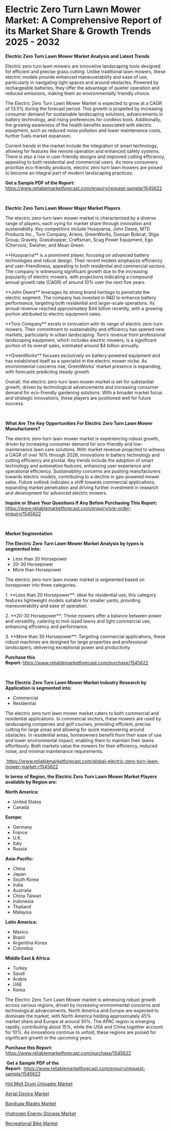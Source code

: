 <p><h1>Electric Zero Turn Lawn Mower Market: A Comprehensive Report of its Market Share & Growth Trends 2025 - 2032</h1></p><p><strong>Electric Zero Turn Lawn Mower Market Analysis and Latest Trends</strong></p>
<p><p>Electric zero turn lawn mowers are innovative landscaping tools designed for efficient and precise grass cutting. Unlike traditional lawn mowers, these electric models provide enhanced maneuverability and ease of use, particularly in navigating tight spaces and around obstacles. Powered by rechargeable batteries, they offer the advantage of quieter operation and reduced emissions, making them an environmentally friendly choice.</p><p>The Electric Zero Turn Lawn Mower Market is expected to grow at a CAGR of 13.5% during the forecast period. This growth is propelled by increasing consumer demand for sustainable landscaping solutions, advancements in battery technology, and rising preferences for cordless tools. Additionally, the growing awareness of the health benefits associated with electric equipment, such as reduced noise pollution and lower maintenance costs, further fuels market expansion.</p><p>Current trends in the market include the integration of smart technology, allowing for features like remote operation and enhanced safety systems. There is also a rise in user-friendly designs and improved cutting efficiency, appealing to both residential and commercial users. As more consumers prioritize eco-friendly products, electric zero turn lawn mowers are poised to become an integral part of modern landscaping practices.</p></p>
<p><strong>Get a Sample PDF of the Report:&nbsp;</strong> <a href="https://www.reliablemarketforecast.com/enquiry/request-sample/1545622?utm_campaign=1097&utm_medium=2&utm_source=Github&utm_content=ia&utm_term=08042025&utm_id=electric-zero-turn-lawn-mower">https://www.reliablemarketforecast.com/enquiry/request-sample/1545622</a></p>
<p>&nbsp;</p>
<p><strong>Electric Zero Turn Lawn Mower Major Market Players</strong></p>
<p><p>The electric zero-turn lawn mower market is characterized by a diverse range of players, each vying for market share through innovation and sustainability. Key competitors include Husqvarna, John Deere, MTD Products Inc., Toro Company, Ariens, GreenWorks, Doosan Bobcat, Stiga Group, Gravely, Grasshopper, Craftsman, Scag Power Equipment, Ego (Chervon), Swisher, and Mean Green.</p><p>**Husqvarna** is a prominent player, focusing on advanced battery technologies and robust design. Their recent models emphasize efficiency and user-friendliness, appealing to both residential and commercial sectors. The company is witnessing significant growth due to the increasing popularity of electric mowers, with projections indicating a compound annual growth rate (CAGR) of around 10% over the next five years.</p><p>**John Deere** leverages its strong brand heritage to penetrate the electric segment. The company has invested in R&D to enhance battery performance, targeting both residential and larger-scale operations. Its annual revenue reached approximately $44 billion recently, with a growing portion attributed to electric equipment sales.</p><p>**Toro Company** excels in innovation with its range of electric zero-turn mowers. Their commitment to sustainability and efficiency has opened new markets, particularly in urban landscaping. Toro’s revenue from professional landscaping equipment, which includes electric mowers, is a significant portion of its overall sales, estimated around $4 billion annually.</p><p>**GreenWorks** focuses exclusively on battery-powered equipment and has established itself as a specialist in the electric mower niche. As environmental concerns rise, GreenWorks' market presence is expanding, with forecasts predicting steady growth.</p><p>Overall, the electric zero-turn lawn mower market is set for substantial growth, driven by technological advancements and increasing consumer demand for eco-friendly gardening solutions. With a broader market focus and strategic innovations, these players are positioned well for future success.</p></p>
<p>&nbsp;</p>
<p><strong>What Are The Key Opportunities For Electric Zero Turn Lawn Mower Manufacturers?</strong></p>
<p><p>The electric zero-turn lawn mower market is experiencing robust growth, driven by increasing consumer demand for eco-friendly and low-maintenance lawn care solutions. With market revenue projected to witness a CAGR of over 10% through 2028, innovations in battery technology and cutting efficiency are pivotal. Key trends include the adoption of smart technology and automation features, enhancing user experience and operational efficiency. Sustainability concerns are pushing manufacturers towards electric models, contributing to a decline in gas-powered mower sales. Future outlook indicates a shift towards commercial applications, expanding market penetration and driving further investment in research and development for advanced electric mowers.</p></p>
<p><strong>Inquire or Share Your Questions If Any Before Purchasing This Report:</strong> <a href="https://www.reliablemarketforecast.com/enquiry/pre-order-enquiry/1545622?utm_campaign=1097&utm_medium=2&utm_source=Github&utm_content=ia&utm_term=08042025&utm_id=electric-zero-turn-lawn-mower">https://www.reliablemarketforecast.com/enquiry/pre-order-enquiry/1545622</a></p>
<p>&nbsp;</p>
<p><strong>Market Segmentation</strong></p>
<p><strong>The Electric Zero Turn Lawn Mower Market Analysis by types is segmented into:</strong></p>
<p><ul><li>Less than 20 Horsepower</li><li>20-30 Horsepower</li><li>More than Horsepower</li></ul></p>
<p><p>The electric zero-turn lawn mower market is segmented based on horsepower into three categories. </p><p>1. **Less than 20 Horsepower**: Ideal for residential use, this category features lightweight models suitable for smaller yards, providing maneuverability and ease of operation. </p><p>2. **20-30 Horsepower**: These mowers offer a balance between power and versatility, catering to mid-sized lawns and light commercial use, enhancing efficiency and performance. </p><p>3. **More than 30 Horsepower**: Targeting commercial applications, these robust machines are designed for large properties and professional landscapers, delivering exceptional power and productivity.</p></p>
<p><strong>Purchase this Report:&nbsp;</strong><a href="https://www.reliablemarketforecast.com/purchase/1545622?utm_campaign=1097&utm_medium=2&utm_source=Github&utm_content=ia&utm_term=08042025&utm_id=electric-zero-turn-lawn-mower">https://www.reliablemarketforecast.com/purchase/1545622</a></p>
<p>&nbsp;</p>
<p><strong>The Electric Zero Turn Lawn Mower Market Industry Research by Application is segmented into:</strong></p>
<p><ul><li>Commercial</li><li>Residential</li></ul></p>
<p><p>The electric zero turn lawn mower market caters to both commercial and residential applications. In commercial sectors, these mowers are used by landscaping companies and golf courses, providing efficient, precise cutting for large areas and allowing for quick maneuvering around obstacles. In residential areas, homeowners benefit from their ease of use and lower environmental impact, enabling them to maintain their lawns effortlessly. Both markets value the mowers for their efficiency, reduced noise, and minimal maintenance requirements.</p></p>
<p><a href="https://www.reliablemarketforecast.com/global-electric-zero-turn-lawn-mower-market-r1545622?utm_campaign=1097&utm_medium=2&utm_source=Github&utm_content=ia&utm_term=08042025&utm_id=electric-zero-turn-lawn-mower">&nbsp;https://www.reliablemarketforecast.com/global-electric-zero-turn-lawn-mower-market-r1545622</a></p>
<p><strong>In terms of Region, the Electric Zero Turn Lawn Mower Market Players available by Region are:</strong></p>
<p>
    <p> <strong> North America: </strong>
        <ul>
            <li>United States</li>
            <li>Canada</li>
        </ul>
        </p> 
    <p> <strong> Europe: </strong>
        <ul>
            <li>Germany</li>
            <li>France</li>
            <li>U.K.</li>
            <li>Italy</li>
            <li>Russia</li>
        </ul>
        </p> 
    <p> <strong> Asia-Pacific: </strong>
        <ul>
            <li>China</li>
            <li>Japan</li>
            <li>South Korea</li>
            <li>India</li>
            <li>Australia</li>
            <li>China Taiwan</li>
            <li>Indonesia</li>
            <li>Thailand</li>
            <li>Malaysia</li>
        </ul>
        </p> 
    <p> <strong> Latin America: </strong>
        <ul>
            <li>Mexico</li>
            <li>Brazil</li>
            <li>Argentina Korea</li>
            <li>Colombia</li>
        </ul>
        </p> 
    <p> <strong> Middle East & Africa: </strong>
        <ul>
            <li>Turkey</li>
            <li>Saudi</li>
            <li>Arabia</li>
            <li>UAE</li>
            <li>Korea</li>
        </ul>
    </p>
    </p>
<p><p>The Electric Zero Turn Lawn Mower market is witnessing robust growth across various regions, driven by increasing environmental concerns and technological advancements. North America and Europe are expected to dominate the market, with North America holding approximately 45% market share and Europe at around 30%. The APAC region is emerging rapidly, contributing about 15%, while the USA and China together account for 10%. As innovations continue to unfold, these regions are poised for significant growth in the upcoming years.</p></p>
<p><strong>Purchase this Report: </strong><a href="https://www.reliablemarketforecast.com/purchase/1545622?utm_campaign=1097&utm_medium=2&utm_source=Github&utm_content=ia&utm_term=08042025&utm_id=electric-zero-turn-lawn-mower">https://www.reliablemarketforecast.com/purchase/1545622</a></p>
<p>&nbsp;<strong>Get a Sample PDF of the Report:&nbsp;&nbsp;</strong><a href="https://www.reliablemarketforecast.com/enquiry/request-sample/1545622?utm_campaign=1097&utm_medium=2&utm_source=Github&utm_content=ia&utm_term=08042025&utm_id=electric-zero-turn-lawn-mower">https://www.reliablemarketforecast.com/enquiry/request-sample/1545622</a></p>
<p><strong></strong></p>
<p><p><a href="https://github.com/noppbebawy/Market-Research-Report-List-1/blob/main/hot-melt-drum-unloader-market.md?utm_campaign=1097&utm_medium=2&utm_source=Github&utm_content=ia&utm_term=08042025&utm_id=electric-zero-turn-lawn-mower">Hot Melt Drum Unloader Market</a></p><p><a href="https://github.com/ajegiobitsa/Market-Research-Report-List-1/blob/main/aerial-device-market.md?utm_campaign=1097&utm_medium=2&utm_source=Github&utm_content=ia&utm_term=08042025&utm_id=electric-zero-turn-lawn-mower">Aerial Device Market</a></p><p><a href="https://github.com/aslinalirey9/Market-Research-Report-List-1/blob/main/bandsaw-blades-market.md?utm_campaign=1097&utm_medium=2&utm_source=Github&utm_content=ia&utm_term=08042025&utm_id=electric-zero-turn-lawn-mower">Bandsaw Blades Market</a></p><p><a href="https://github.com/oshodikurc/Market-Research-Report-List-1/blob/main/hydrogen-energy-storage-market.md?utm_campaign=1097&utm_medium=2&utm_source=Github&utm_content=ia&utm_term=08042025&utm_id=electric-zero-turn-lawn-mower">Hydrogen Energy Storage Market</a></p><p><a href="https://github.com/efialiurca/Market-Research-Report-List-1/blob/main/recreational-bike-market.md?utm_campaign=1097&utm_medium=2&utm_source=Github&utm_content=ia&utm_term=08042025&utm_id=electric-zero-turn-lawn-mower">Recreational Bike Market</a></p></p>